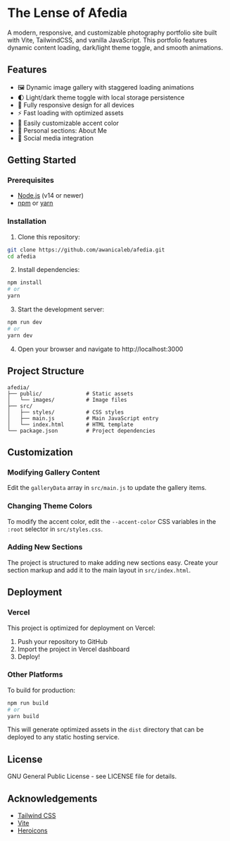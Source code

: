# The Lense of Afedia

A modern, responsive, and customizable photography portfolio site built with Vite, TailwindCSS, and vanilla JavaScript. This portfolio features dynamic content loading, dark/light theme toggle, and smooth animations.

## Features

- 🖼️ Dynamic image gallery with staggered loading animations
- 🌓 Light/dark theme toggle with local storage persistence
- 📱 Fully responsive design for all devices
- ⚡ Fast loading with optimized assets
- 🎨 Easily customizable accent color
- 👤 Personal sections: About Me
- 🔗 Social media integration

## Getting Started

### Prerequisites

- [Node.js](https://nodejs.org/) (v14 or newer)
- [npm](https://www.npmjs.com/) or [yarn](https://yarnpkg.com/)

### Installation

1. Clone this repository:
```bash
git clone https://github.com/awanicaleb/afedia.git
cd afedia
```

2. Install dependencies:
```bash
npm install
# or
yarn
```

3. Start the development server:
```bash
npm run dev
# or
yarn dev
```

4. Open your browser and navigate to http://localhost:3000

## Project Structure

```
afedia/
├── public/              # Static assets
│   └── images/          # Image files
├── src/
│   ├── styles/          # CSS styles
│   ├── main.js          # Main JavaScript entry
│   └── index.html       # HTML template
└── package.json         # Project dependencies
```

## Customization

### Modifying Gallery Content

Edit the `galleryData` array in `src/main.js` to update the gallery items.

### Changing Theme Colors

To modify the accent color, edit the `--accent-color` CSS variables in the `:root` selector in `src/styles.css`.

### Adding New Sections

The project is structured to make adding new sections easy. Create your section markup and add it to the main layout in `src/index.html`.

## Deployment

### Vercel

This project is optimized for deployment on Vercel:

1. Push your repository to GitHub
2. Import the project in Vercel dashboard
3. Deploy!

### Other Platforms

To build for production:

```bash
npm run build
# or
yarn build
```

This will generate optimized assets in the `dist` directory that can be deployed to any static hosting service.

## License

GNU General Public License - see LICENSE file for details.

## Acknowledgements

- [Tailwind CSS](https://tailwindcss.com/)
- [Vite](https://vitejs.dev/)
- [Heroicons](https://heroicons.com/)